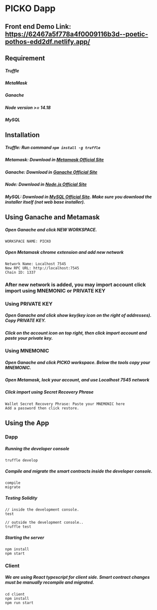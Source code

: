 # PICKO Dapp
## Front end Demo Link: https://62467a5f778a4f0009116b3d--poetic-pothos-edd2df.netlify.app/

## Requirement
##### Truffle
##### MetaMask
##### Ganache
##### Node version >= 14.18
##### MySQL

## Installation
##### Truffle: Run command ```npm install -g truffle```
##### Metamask: Download in [Metamask Official Site](https://metamask.io/download/)
##### Ganache: Download in [Ganache Official Site](https://trufflesuite.com/ganache/)
##### Node: Download in [Node.js Official Site](https://nodejs.org/en/)
##### MySQL: Download in [MySQL Official Site](https://dev.mysql.com/downloads/windows/installer/8.0.html). Make sure you download the installer itself (not web base installer).

## Using Ganache and Metamask
##### Open Ganache and click NEW WORKSPACE.
    WORKSPACE NAME: PICKO
##### Open Metamask chrome extension and add new network
    Network Name: Localhost 7545
    New RPC URL: http://localhost:7545
    Chain ID: 1337
### After new network is added, you may import account click import using MNEMONIC or PRIVATE KEY
### Using PRIVATE KEY
##### Open Ganache and click show key(key icon on the right of addresses). Copy PRIVATE KEY.
##### Click on the account icon on top right, then click import account and paste your private key.
### Using MNEMONIC
##### Open Ganache and click PICKO workspace. Below the tools copy your MNEMONIC.
##### Open Metamask, lock your account, and use Localhost 7545 network
##### Click import using Secret Recovery Phrase 
    Wallet Secret Recovery Phrase: Paste your MNEMONIC here
    Add a password then click restore.


## Using the App
### Dapp
##### Running the developer console
    truffle develop
##### Compile and migrate the smart contracts inside the developer console.
    compile
    migrate
##### Testing Solidity
    // inside the development console.
    test

    // outside the development console..
    truffle test

##### Starting the server
    npm install
    npm start
### Client
##### We are using React typescript for client side. Smart contract changes must be manually recompile and migrated.
    cd client
    npm install
    npm run start


